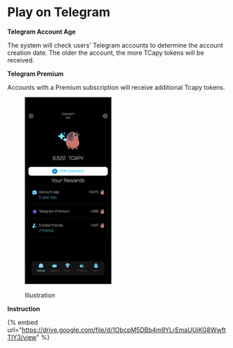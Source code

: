 # Play on Telegram

**Telegram Account Age**

The system will check users' Telegram accounts to determine the account creation date. The older the account, the more TCapy tokens will be received.

**Telegram Premium**

Accounts with a Premium subscription will receive additional Tcapy tokens.

<figure><img src="../../.gitbook/assets/3 Home.png" alt=""><figcaption><p>Illustration</p></figcaption></figure>

**Instruction**

{% embed url="https://drive.google.com/file/d/1ObcpM5DBb4m9YLrEmaUUiKG8WwftTlY3/view" %}

